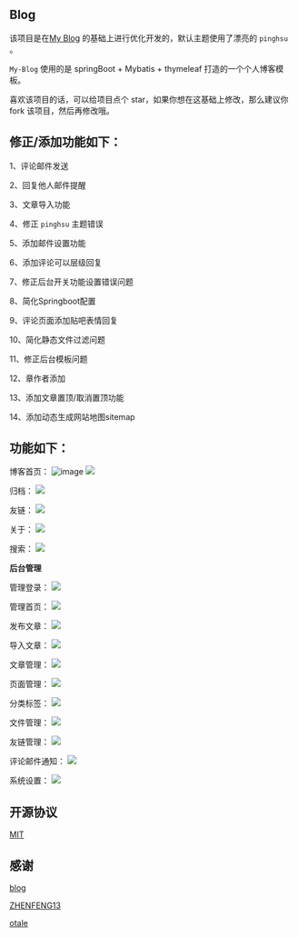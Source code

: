 ## Blog

 该项目是在[My Blog](https://github.com/zhisheng17/blog) 的基础上进行优化开发的，默认主题使用了漂亮的 `pinghsu` 。

`My-Blog` 使用的是 springBoot + Mybatis + thymeleaf 打造的一个个人博客模板。

喜欢该项目的话，可以给项目点个 star，如果你想在这基础上修改，那么建议你 fork 该项目，然后再修改哦。

## 修正/添加功能如下：

1、评论邮件发送

2、回复他人邮件提醒

3、文章导入功能

4、修正  `pinghsu` 主题错误

5、添加邮件设置功能

6、添加评论可以层级回复

7、修正后台开关功能设置错误问题

8、简化Springboot配置

9、评论页面添加贴吧表情回复

10、简化静态文件过滤问题

11、修正后台模板问题

12、章作者添加

13、添加文章置顶/取消置顶功能

14、添加动态生成网站地图sitemap

## 功能如下：

 博客首页：
  ![image](https://github.com/apanghu/my-blog/blob/master/img/index.png)
 ![](img/index.png)

 归档：
 ![](img/metas.png)

 友链：
 ![](img/links.png)
 
 关于：
 ![](img/about.png)
 
 搜索：
 ![](img/search.png)
 
 **后台管理**
 
 管理登录：
 ![](img/admin-login.png)
 
 管理首页：
 ![](img/admin-index.png)
 
 发布文章：
 ![](img/admin-article.png)
 
导入文章：
 ![](img/admin-import-article.png)
 
 文章管理：
 ![](img/admin-article2.png)
 
 页面管理：
 ![](img/admin-pages.png)
 
 分类标签：
 ![](img/admin-category.png)
 
 文件管理：
 ![](img/admin-upload.png)
  
 友链管理：
 ![](img/admin-links.png)
 
 评论邮件通知：
 ![](img/admin-email.png)
 
 系统设置：
 ![](img/admin-setting.png)
 
## 开源协议

[MIT](./LICENSE)

## 感谢

[blog](https://github.com/zhisheng17)

[ZHENFENG13](https://github.com/ZHENFENG13)

[otale](https://github.com/otale)
